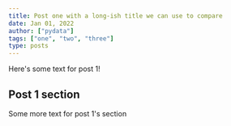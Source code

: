 ```yaml
---
title: Post one with a long-ish title we can use to compare
date: Jan 01, 2022
author: ["pydata"]
tags: ["one", "two", "three"]
type: posts
---
```


Here's some text for post 1!

## Post 1 section

Some more text for post 1's section
